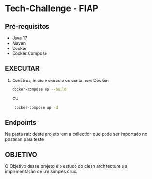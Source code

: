 # Tech-Challenge - FIAP

## Pré-requisitos

- Java 17
- Maven
- Docker
- Docker Compose

## EXECUTAR

1. Construa, inicie e execute os containers Docker:
    ```sh
    docker-compose up --build 
    ```
   OU
   ```sh
    docker-compose up -d 
    ```

## Endpoints

Na pasta raiz deste projeto tem a collection que pode ser importado no postman para teste

## OBJETIVO

O Objetivo desse projeto é o estudo do clean architecture e a implementação de um simples crud.